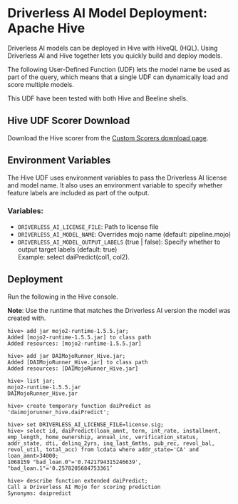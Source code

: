 # Driverless AI Model Deployment: Apache Hive

Driverless AI models can be deployed in Hive with HiveQL (HQL). Using Driverless AI and Hive together lets you quickly build and deploy models. 

The following User-Defined Function (UDF) lets the model name be used as part of the query, which means that a single UDF can dynamically load and score multiple models.

This UDF have been tested with both Hive and Beeline shells.

## Hive UDF Scorer Download

Download the Hive scorer from the [Custom Scorers download page](https://s3.amazonaws.com/artifacts.h2o.ai/releases/ai/h2o/dai-custom-scorers/DAI-1.8.9/index.html).

## Environment Variables

The Hive UDF uses environment variables to pass the Driverless AI license and model name. It also uses an environment variable to specify whether feature labels are included as part of the output.

### Variables:  
- ```DRIVERLESS_AI_LICENSE_FILE```: Path to license file 
- ```DRIVERLESS_AI_MODEL_NAME```: Overrides mojo name (default: pipeline.mojo)  
- ```DRIVERLESS_AI_MODEL_OUTPUT_LABELS``` (true | false): Specify whether to output target labels (default: true)  
    Example: select daiPredict(col1, col2).

## Deployment

Run the following in the Hive console.

**Note**: Use the runtime that matches the Driverless AI version the model was created with.

```
hive> add jar mojo2-runtime-1.5.5.jar;  
Added [mojo2-runtime-1.5.5.jar] to class path  
Added resources: [mojo2-runtime-1.5.5.jar]  

hive> add jar DAIMojoRunner_Hive.jar;  
Added [DAIMojoRunner_Hive.jar] to class path  
Added resources: [DAIMojoRunner_Hive.jar]  

hive> list jar;  
mojo2-runtime-1.5.5.jar  
DAIMojoRunner_Hive.jar  

hive> create temporary function daiPredict as 'daimojorunner_hive.daiPredict';  

hive> set DRIVERLESS_AI_LICENSE_FILE=license.sig;  
hive> select id, daiPredict(loan_amnt, term, int_rate, installment, emp_length, home_ownership, annual_inc, verification_status, addr_state, dti, delinq_2yrs, inq_last_6mths, pub_rec, revol_bal, revol_util, total_acc) from lcdata where addr_state='CA' and loan_amnt>34000;  
1068159	"bad_loan.0"='0.7421794315246639', "bad_loan.1"='0.2578205684753361’

hive> describe function extended daiPredict;  
Call a Driverless AI Mojo for scoring prediction  
Synonyms: daipredict  
```
	